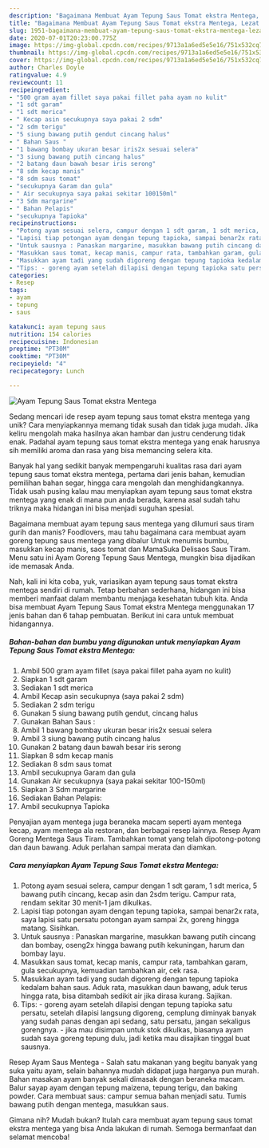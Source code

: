 ```yaml
---
description: "Bagaimana Membuat Ayam Tepung Saus Tomat ekstra Mentega, Lezat Sekali"
title: "Bagaimana Membuat Ayam Tepung Saus Tomat ekstra Mentega, Lezat Sekali"
slug: 1951-bagaimana-membuat-ayam-tepung-saus-tomat-ekstra-mentega-lezat-sekali
date: 2020-07-01T20:23:00.775Z
image: https://img-global.cpcdn.com/recipes/9713a1a6ed5e5e16/751x532cq70/ayam-tepung-saus-tomat-ekstra-mentega-foto-resep-utama.jpg
thumbnail: https://img-global.cpcdn.com/recipes/9713a1a6ed5e5e16/751x532cq70/ayam-tepung-saus-tomat-ekstra-mentega-foto-resep-utama.jpg
cover: https://img-global.cpcdn.com/recipes/9713a1a6ed5e5e16/751x532cq70/ayam-tepung-saus-tomat-ekstra-mentega-foto-resep-utama.jpg
author: Charles Doyle
ratingvalue: 4.9
reviewcount: 11
recipeingredient:
- "500 gram ayam fillet saya pakai fillet paha ayam no kulit"
- "1 sdt garam"
- "1 sdt merica"
- " Kecap asin secukupnya saya pakai 2 sdm"
- "2 sdm terigu"
- "5 siung bawang putih gendut cincang halus"
- " Bahan Saus "
- "1 bawang bombay ukuran besar iris2x sesuai selera"
- "3 siung bawang putih cincang halus"
- "2 batang daun bawah besar iris serong"
- "8 sdm kecap manis"
- "8 sdm saus tomat"
- "secukupnya Garam dan gula"
- " Air secukupnya saya pakai sekitar 100150ml"
- "3 Sdm margarine"
- " Bahan Pelapis"
- "secukupnya Tapioka"
recipeinstructions:
- "Potong ayam sesuai selera, campur dengan 1 sdt garam, 1 sdt merica, 5 bawang putih cincang, kecap asin dan 2sdm terigu. Campur rata, rendam sekitar 30 menit-1 jam dikulkas."
- "Lapisi tiap potongan ayam dengan tepung tapioka, sampai benar2x rata, saya lapisi satu persatu potongan ayam sampai 2x, goreng hingga matang. Sisihkan."
- "Untuk sausnya : Panaskan margarine, masukkan bawang putih cincang dan bombay, oseng2x hingga bawang putih kekuningan, harum dan bombay layu."
- "Masukkan saus tomat, kecap manis, campur rata, tambahkan garam, gula secukupnya, kemuadian tambahkan air, cek rasa."
- "Masukkan ayam tadi yang sudah digoreng dengan tepung tapioka kedalam bahan saus. Aduk rata, masukkan daun bawang, aduk terus hingga rata, bisa ditambah sedikit air jika dirasa kurang. Sajikan."
- "Tips: - goreng ayam setelah dilapisi dengan tepung tapioka satu persatu, setelah dilapisi langsung digoreng, cemplung diminyak banyak yang sudah panas dengan api sedang, satu persatu, jangan sekaligus gorengnya. - jika mau disimpan untuk stok dikulkas, biasanya ayam sudah saya goreng tepung dulu, jadi ketika mau disajikan tinggal buat sausnya."
categories:
- Resep
tags:
- ayam
- tepung
- saus

katakunci: ayam tepung saus 
nutrition: 154 calories
recipecuisine: Indonesian
preptime: "PT30M"
cooktime: "PT30M"
recipeyield: "4"
recipecategory: Lunch

---
```



![Ayam Tepung Saus Tomat ekstra Mentega](https://img-global.cpcdn.com/recipes/9713a1a6ed5e5e16/751x532cq70/ayam-tepung-saus-tomat-ekstra-mentega-foto-resep-utama.jpg)

Sedang mencari ide resep ayam tepung saus tomat ekstra mentega yang unik? Cara menyiapkannya memang tidak susah dan tidak juga mudah. Jika keliru mengolah maka hasilnya akan hambar dan justru cenderung tidak enak. Padahal ayam tepung saus tomat ekstra mentega yang enak harusnya sih memiliki aroma dan rasa yang bisa memancing selera kita.

Banyak hal yang sedikit banyak mempengaruhi kualitas rasa dari ayam tepung saus tomat ekstra mentega, pertama dari jenis bahan, kemudian pemilihan bahan segar, hingga cara mengolah dan menghidangkannya. Tidak usah pusing kalau mau menyiapkan ayam tepung saus tomat ekstra mentega yang enak di mana pun anda berada, karena asal sudah tahu triknya maka hidangan ini bisa menjadi suguhan spesial.

Bagaimana membuat ayam tepung saus mentega yang dilumuri saus tiram gurih dan manis? Foodlovers, mau tahu bagaimana cara membuat ayam goreng tepung saus mentega yang dibalur Untuk menumis bumbu, masukkan kecap manis, saos tomat dan MamaSuka Delisaos Saus Tiram. Menu satu ini Ayam Goreng Tepung Saus Mentega, mungkin bisa dijadikan ide memasak Anda.


Nah, kali ini kita coba, yuk, variasikan ayam tepung saus tomat ekstra mentega sendiri di rumah. Tetap berbahan sederhana, hidangan ini bisa memberi manfaat dalam membantu menjaga kesehatan tubuh kita. Anda bisa membuat Ayam Tepung Saus Tomat ekstra Mentega menggunakan 17 jenis bahan dan 6 tahap pembuatan. Berikut ini cara untuk membuat hidangannya.

<!--inarticleads1-->

##### Bahan-bahan dan bumbu yang digunakan untuk menyiapkan Ayam Tepung Saus Tomat ekstra Mentega:

1. Ambil 500 gram ayam fillet (saya pakai fillet paha ayam no kulit)
1. Siapkan 1 sdt garam
1. Sediakan 1 sdt merica
1. Ambil  Kecap asin secukupnya (saya pakai 2 sdm)
1. Sediakan 2 sdm terigu
1. Gunakan 5 siung bawang putih gendut, cincang halus
1. Gunakan  Bahan Saus :
1. Ambil 1 bawang bombay ukuran besar iris2x sesuai selera
1. Ambil 3 siung bawang putih cincang halus
1. Gunakan 2 batang daun bawah besar iris serong
1. Siapkan 8 sdm kecap manis
1. Sediakan 8 sdm saus tomat
1. Ambil secukupnya Garam dan gula
1. Gunakan  Air secukupnya (saya pakai sekitar 100-150ml)
1. Siapkan 3 Sdm margarine
1. Sediakan  Bahan Pelapis:
1. Ambil secukupnya Tapioka


Penyajian ayam mentega juga beraneka macam seperti ayam mentega kecap, ayam mentega ala restoran, dan berbagai resep lainnya. Resep Ayam Goreng Mentega Saus Tiram. Tambahkan tomat yang telah dipotong-potong dan daun bawang. Aduk perlahan sampai merata dan diamkan. 

<!--inarticleads2-->

##### Cara menyiapkan Ayam Tepung Saus Tomat ekstra Mentega:

1. Potong ayam sesuai selera, campur dengan 1 sdt garam, 1 sdt merica, 5 bawang putih cincang, kecap asin dan 2sdm terigu. Campur rata, rendam sekitar 30 menit-1 jam dikulkas.
1. Lapisi tiap potongan ayam dengan tepung tapioka, sampai benar2x rata, saya lapisi satu persatu potongan ayam sampai 2x, goreng hingga matang. Sisihkan.
1. Untuk sausnya : Panaskan margarine, masukkan bawang putih cincang dan bombay, oseng2x hingga bawang putih kekuningan, harum dan bombay layu.
1. Masukkan saus tomat, kecap manis, campur rata, tambahkan garam, gula secukupnya, kemuadian tambahkan air, cek rasa.
1. Masukkan ayam tadi yang sudah digoreng dengan tepung tapioka kedalam bahan saus. Aduk rata, masukkan daun bawang, aduk terus hingga rata, bisa ditambah sedikit air jika dirasa kurang. Sajikan.
1. Tips: - goreng ayam setelah dilapisi dengan tepung tapioka satu persatu, setelah dilapisi langsung digoreng, cemplung diminyak banyak yang sudah panas dengan api sedang, satu persatu, jangan sekaligus gorengnya. - jika mau disimpan untuk stok dikulkas, biasanya ayam sudah saya goreng tepung dulu, jadi ketika mau disajikan tinggal buat sausnya.


Resep Ayam Saus Mentega - Salah satu makanan yang begitu banyak yang suka yaitu ayam, selain bahannya mudah didapat juga harganya pun murah. Bahan masakan ayam banyak sekali dimasak dengan beraneka macam. Balur sayap ayam dengan tepung maizena, tepung terigu, dan baking powder. Cara membuat saus: campur semua bahan menjadi satu. Tumis bawang putih dengan mentega, masukkan saus. 

Gimana nih? Mudah bukan? Itulah cara membuat ayam tepung saus tomat ekstra mentega yang bisa Anda lakukan di rumah. Semoga bermanfaat dan selamat mencoba!
